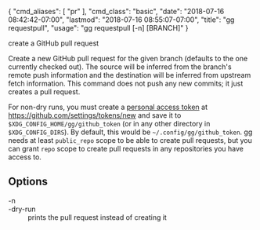 {
    "cmd_aliases": [
        "pr"
    ],
    "cmd_class": "basic",
    "date": "2018-07-16 08:42:42-07:00",
    "lastmod": "2018-07-16 08:55:07-07:00",
    "title": "gg requestpull",
    "usage": "gg requestpull [-n] [BRANCH]"
}

create a GitHub pull request

<!--more-->

Create a new GitHub pull request for the given branch (defaults to the
one currently checked out). The source will be inferred from the
branch's remote push information and the destination will be inferred
from upstream fetch information. This command does not push any new
commits; it just creates a pull request.

For non-dry runs, you must create a [personal access token][] at
https://github.com/settings/tokens/new and save it to
`$XDG_CONFIG_HOME/gg/github_token` (or in any other directory
in `$XDG_CONFIG_DIRS`). By default, this would be
`~/.config/gg/github_token`. gg needs at least `public_repo` scope
to be able to create pull requests, but you can grant `repo` scope to
create pull requests in any repositories you have access to.

[personal access token]: https://help.github.com/articles/creating-a-personal-access-token-for-the-command-line/

## Options

<dl class="flag_list">
	<dt>-n</dt>
	<dt>-dry-run</dt>
	<dd>prints the pull request instead of creating it</dd>
</dl>
